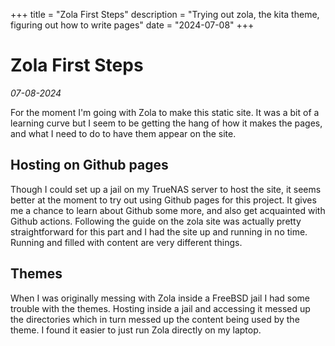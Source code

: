+++
title = "Zola First Steps"
description = "Trying out zola, the kita theme, figuring out how to write pages"
date = "2024-07-08"
+++

# Zola First Steps

*07-08-2024*

For the moment I'm going with Zola to make this static site.  It was a bit of a learning curve but I seem to be getting the hang of how it makes the pages, and what I need to do to have them appear on the site.

## Hosting on Github pages

Though I could set up a jail on my TrueNAS server to host the site, it seems better at the moment to try out using Github pages for this project.  It gives me a chance to learn about Github some more, and also get acquainted with Github actions.  Following the guide on the zola site was actually pretty straightforward for this part and I had the site up and running in no time.  Running and filled with content are very different things.

## Themes

When I was originally messing with Zola inside a FreeBSD jail I had some trouble with the themes.  Hosting inside a jail and accessing it messed up the directories which in turn messed up the content being used by the theme.  I found it easier to just run Zola directly on my laptop.
